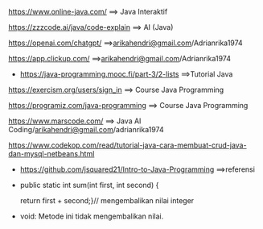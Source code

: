 https://www.online-java.com/   ==> Java Interaktif

https://zzzcode.ai/java/code-explain ==> AI (Java)

https://openai.com/chatgpt/ ==>arikahendri@gmail.com/Adrianrika1974

https://app.clickup.com/ ==>arikahendri@gmail.com/Adrianrika1974

- https://java-programming.mooc.fi/part-3/2-lists ==>Tutorial Java

https://exercism.org/users/sign_in  ==> Course Java Programming

https://programiz.com/java-programming   ==> Course Java Programming

https://www.marscode.com/      ==> Java AI Coding/arikahendri@gmail.com/adrianrika1974

https://www.codekop.com/read/tutorial-java-cara-membuat-crud-java-dan-mysql-netbeans.html

- https://github.com/jsquared21/Intro-to-Java-Programming  ==>referensi

- public static int sum(int first, int second) {
  
  return first + second;}// mengembalikan nilai integer

 - void: Metode ini tidak mengembalikan nilai.

